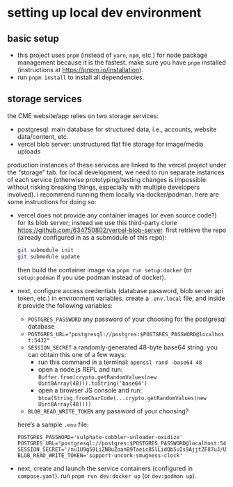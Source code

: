 # setting up local dev environment

## basic setup

- this project uses `pnpm` (instead of `yarn`, `npm`, etc.) for node package management because it is the fastest. make sure you have `pnpm` installed (instructions at <https://pnpm.io/installation>).
- run `pnpm install` to install all dependencies.

## storage services

the CME website/app relies on two storage services:

- postgresql: main database for structured data, i.e., accounts, website data/content, etc.
- vercel blob server: unstructured flat file storage for image/media uploads

production instances of these services are linked to the vercel project under the “storage” tab. for local development, we need to run separate instances of each service (otherwise prototyping/testing changes is impossible without risking breaking things, especially with multiple developers involved). i recommend running them locally via docker/podman. here are some instructions for doing so:

- vercel does not provide any container images (or even source code?) for its blob server; instead we use this third-party clone <https://github.com/634750802/vercel-blob-server>. first retrieve the repo (already configured in as a submodule of this repo):

  ```sh
  git submodule init
  git submodule update
  ```

  then build the container image via `pnpm run setup:docker` (or `setup:podman` if you use podman instead of docker).

- next, configure access credentials (database password, blob server api token, etc.) in environment variables. create a `.env.local` file, and inside it provide the following variables:

  - `POSTGRES_PASSWORD` any password of your choosing for the postgresql database
  - `POSTGRES_URL="postgresql://postgres:$POSTGRES_PASSWORD@localhost:5432"`
  - `SESSION_SECRET` a randomly-generated 48-byte base64 string. you can obtain this one of a few ways:
    - run this command in a terminal: `openssl rand -base64 48`
    - open a node.js REPL and run: `Buffer.from(crypto.getRandomValues(new Uint8Array(48))).toString('base64')`
    - open a browser JS console and run: `btoa(String.fromCharCode(...crypto.getRandomValues(new Uint8Array(48))))`
  - `BLOB_READ_WRITE_TOKEN` any password of your choosing?

  here’s a sample `.env` file:

  ```env
  POSTGRES_PASSWORD='sulphate-cobbler-unloader-oxidize'
  POSTGRES_URL="postgresql://postgres:$POSTGRES_PASSWORD@localhost:5432"
  SESSION_SECRET='/nu1U9g59LiZNBuZoanB9Taeic85lLidQb5uIs9AjjtZF87uJ/UEGzW0FcEgMjk1'
  BLOB_READ_WRITE_TOKEN='support-uncork-smugness-clock'
  ```

- next, create and launch the service containers (configured in `compose.yaml`). run `pnpm run dev:docker up` (or `dev:podman up`).
